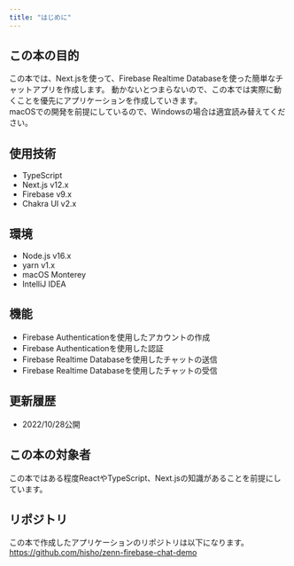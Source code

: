 ```yaml
---
title: "はじめに"
---
```


## この本の目的
この本では、Next.jsを使って、Firebase Realtime Databaseを使った簡単なチャットアプリを作成します。
動かないとつまらないので、この本では実際に動くことを優先にアプリケーションを作成していきます。   
macOSでの開発を前提にしているので、Windowsの場合は適宜読み替えてください。


## 使用技術
- TypeScript
- Next.js v12.x
- Firebase v9.x
- Chakra UI v2.x

## 環境
- Node.js v16.x
- yarn v1.x
- macOS Monterey
- IntelliJ IDEA

## 機能
- Firebase Authenticationを使用したアカウントの作成
- Firebase Authenticationを使用した認証
- Firebase Realtime Databaseを使用したチャットの送信
- Firebase Realtime Databaseを使用したチャットの受信

## 更新履歴
- 2022/10/28公開

## この本の対象者
この本ではある程度ReactやTypeScript、Next.jsの知識があることを前提にしています。

## リポジトリ
この本で作成したアプリケーションのリポジトリは以下になります。
https://github.com/hisho/zenn-firebase-chat-demo